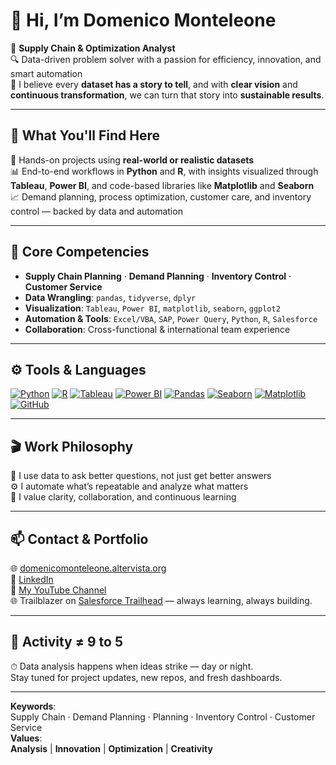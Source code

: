  # 👋 Hi, I’m Domenico Monteleone

🎯 **Supply Chain & Optimization Analyst**  
🔍 Data-driven problem solver with a passion for efficiency, innovation, and smart automation  
🧠 I believe every **dataset has a story to tell**, and with **clear vision** and **continuous transformation**, we can turn that story into **sustainable results**.

---

## 🚀 What You'll Find Here

📂 Hands-on projects using **real-world or realistic datasets**  
📊 End-to-end workflows in **Python** and **R**, with insights visualized through **Tableau**, **Power BI**, and code-based libraries like **Matplotlib** and **Seaborn**  
📈 Demand planning, process optimization, customer care, and inventory control — backed by data and automation

---

## 🧩 Core Competencies

- **Supply Chain Planning** · **Demand Planning** · **Inventory Control** · **Customer Service**
- **Data Wrangling**: `pandas`, `tidyverse`, `dplyr`  
- **Visualization**: `Tableau`, `Power BI`, `matplotlib`, `seaborn`, `ggplot2`  
- **Automation & Tools**: `Excel/VBA`, `SAP`, `Power Query`, `Python`, `R`, `Salesforce`
- **Collaboration**: Cross-functional & international team experience

---

## ⚙️ Tools & Languages

[![Python](https://img.shields.io/badge/Python-3776AB?logo=python&logoColor=white)](https://www.python.org/)
[![R](https://img.shields.io/badge/R-276DC3?logo=r&logoColor=white)](https://www.r-project.org/)
[![Tableau](https://img.shields.io/badge/Tableau-E97627?logo=tableau&logoColor=white)](https://public.tableau.com/)
[![Power BI](https://img.shields.io/badge/Power_BI-F2C811?logo=powerbi&logoColor=black)](https://powerbi.microsoft.com/)
[![Pandas](https://img.shields.io/badge/Pandas-150458?logo=pandas&logoColor=white)](https://pandas.pydata.org/)
[![Seaborn](https://img.shields.io/badge/Seaborn-5380AC?logo=python&logoColor=white)](https://seaborn.pydata.org/)
[![Matplotlib](https://img.shields.io/badge/Matplotlib-ffffff?logo=python&logoColor=black)](https://matplotlib.org/)
[![GitHub](https://img.shields.io/badge/GitHub-181717?logo=github&logoColor=white)](https://github.com/)

---

## 🎬 Work Philosophy

🧠 I use data to ask better questions, not just get better answers  
⚙️ I automate what’s repeatable and analyze what matters  
🤝 I value clarity, collaboration, and continuous learning  

---

## 📫 Contact & Portfolio

🌐 [domenicomonteleone.altervista.org](https://domenicomonteleone.altervista.org)  
💼 [LinkedIn](https://www.linkedin.com/in/domenicomonteleone/)    
🎥 [My YouTube Channel](https://www.youtube.com/@domenico.monteleone)   
🌐 Trailblazer on [Salesforce Trailhead](https://www.salesforce.com/trailblazer/domenicomonteleone) — always learning, always building.


---

## 🔁 Activity ≠ 9 to 5

⏱ Data analysis happens when ideas strike — day or night.  
Stay tuned for project updates, new repos, and fresh dashboards.

---

**Keywords**:  
Supply Chain · Demand Planning · Planning · Inventory Control · Customer Service  
**Values**:  
**Analysis** | **Innovation** | **Optimization** | **Creativity**

